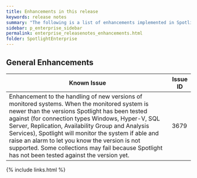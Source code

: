 ```yaml
---
title: Enhancements in this release
keywords: release notes
summary: "The following is a list of enhancements implemented in Spotlight Enterprise 12."
sidebar: p_enterprise_sidebar
permalink: enterprise_releasenotes_enhancements.html
folder: SpotlightEnterprise
---
```


## General Enhancements

Known Issue | Issue ID
------------|---------
Enhancement to the handling of new versions of monitored systems. When the monitored system is newer than the versions Spotlight has been tested against (for connection types Windows, Hyper-V, SQL Server, Replication, Availability Group and Analysis Services), Spotlight will monitor the system if able and raise an alarm to let you know the version is not supported. Some collections may fail because Spotlight has not been tested against the version yet. | 3679



{% include links.html %}
